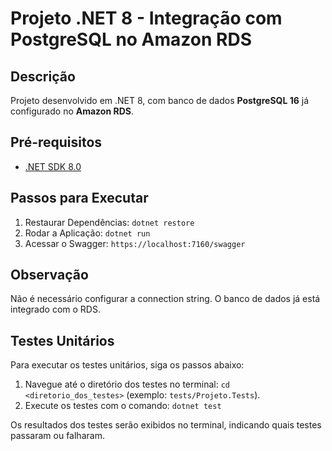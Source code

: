 # Projeto .NET 8 - Integração com PostgreSQL no Amazon RDS

## Descrição
Projeto desenvolvido em .NET 8, com banco de dados **PostgreSQL 16** já configurado no **Amazon RDS**.

## Pré-requisitos
- [.NET SDK 8.0](https://dotnet.microsoft.com/download/dotnet/8.0)

## Passos para Executar
1. Restaurar Dependências: `dotnet restore`
2. Rodar a Aplicação: `dotnet run`
3. Acessar o Swagger: `https://localhost:7160/swagger`

## Observação
Não é necessário configurar a connection string. O banco de dados já está integrado com o RDS.

## Testes Unitários
Para executar os testes unitários, siga os passos abaixo:
1. Navegue até o diretório dos testes no terminal: `cd <diretorio_dos_testes>` (exemplo: `tests/Projeto.Tests`).
2. Execute os testes com o comando: `dotnet test`

Os resultados dos testes serão exibidos no terminal, indicando quais testes passaram ou falharam.

